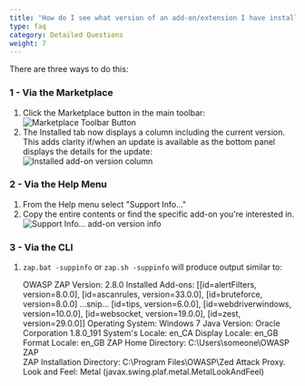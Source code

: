 ```yaml
---
title: "How do I see what version of an add-on/extension I have installed?"
type: faq
category: Detailed Questions
weight: 7
---
```


There are three ways to do this:

### 1 - Via the Marketplace

1. Click the Marketplace button in the main toolbar:  
   ![Marketplace Toolbar Button](/img/zap-screenshot-browse-addons.png)
2. The Installed tab now displays a column including the current version. This adds clarity if/when an update is available as the bottom panel displays the details for the update:  
   ![Installed add-on version column](/img/faq/installedAddonVersion.png)

### 2 - Via the Help Menu

1. From the Help menu select "Support Info..."
2. Copy the entire contents or find the specific add-on you're interested in.  
   ![Support Info... add-on version info](/img/faq/supportAddonVersion.png)

### 3 - Via the CLI

1. `zap.bat -suppinfo` or `zap.sh -suppinfo` will produce output similar to:


    OWASP ZAP
    Version: 2.8.0
    Installed Add-ons: [[id=alertFilters, version=8.0.0], [id=ascanrules, version=33.0.0], [id=bruteforce, version=8.0.0]
    ...snip...
    [id=tips, version=6.0.0], [id=webdriverwindows, version=10.0.0], [id=websocket, version=19.0.0], [id=zest, version=29.0.0]]
    Operating System: Windows 7
    Java Version: Oracle Corporation 1.8.0_191
    System's Locale: en_CA
    Display Locale: en_GB
    Format Locale: en_GB
    ZAP Home Directory: C:\Users\someone\OWASP ZAP\
    ZAP Installation Directory: C:\Program Files\OWASP\Zed Attack Proxy\.\
    Look and Feel: Metal (javax.swing.plaf.metal.MetalLookAndFeel)
